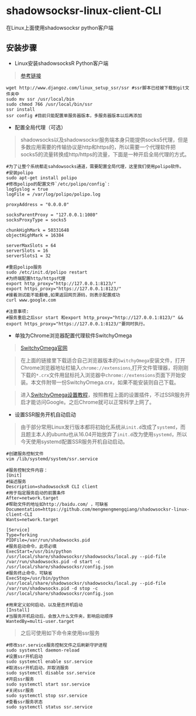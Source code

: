 # shadowsocksr-linux-client-CLI
在Linux上面使用shadowsocksr python客户端

## 安装步骤

* Linux安装shadowsocksR Python客户端

> [参考链接](https://www.djangoz.com/2017/08/16/linux_setup_ssr/)

    wget http://www.djangoz.com/linux_setup_ssr/ssr #ssr脚本已经被下载到git文件夹中
    sudo mv ssr /usr/local/bin
    sudo chmod 766 /usr/local/bin/ssr
    ssr install
    ssr config #目前只能配置单服务器版本，多服务器版本以后再添加

* 配置全局代理（可选）
	
> shadowsocks以及shadowsocksr服务端本身只能提供socks5代理，但是多数应用需要的传输协议是http和https的，所以需要一个代理软件把socks5的流量转换成http/https的流量，下面是一种开启全局代理的方式。

    #为了让整个系统都走sahdowsocks通道，需要配置全局代理，这里我们使用polipo软件。
    #安装polipo
    sudo apt-get install polipo
    #修改polipo的配置文件`/etc/polipo/config`:
    logSyslog = true
    logFile = /var/log/polipo/polipo.log

    proxyAddress = "0.0.0.0"

    socksParentProxy = "127.0.0.1:1080"
    socksProxyType = socks5

    chunkHighMark = 50331648
    objectHighMark = 16384

    serverMaxSlots = 64
    serverSlots = 16
    serverSlots1 = 32

    #重启polipo服务
    sudo /etc/init.d/polipo restart
    #为终端配置http/https代理
    export http_proxy="http://127.0.0.1:8123/"
    export https_proxy="https://127.0.0.1:8123/"
    #接着测试能不能翻墙,如果返回网页源码，则表示配置成功
    curl www.google.com

    #注意事项:
    #服务重启之后ssr start 和export http_proxy="http://127.0.0.1:8123/" && export https_proxy="https://127.0.0.1:8123/"要同时执行。

* 单独为Chrome浏览器配置代理软件SwitchyOmega

> [SwitchyOmega官网](https://www.switchyomega.com)

> 在上面的链接里下载适合自己浏览器版本的`SwitchyOmega`安装文件，打开Chrome浏览器地址栏输入`chrome://extensions`,打开文件管理器，将刚刚下载的`*.crx`文件用鼠标托入浏览器中`chrome://extensions`页面下开始安装。本文件附带一份SwitchyOmega.crx，如果不能安装则自己下载。

> 进入[SwitchyOmega设置教程](https://www.switchyomega.com/settings.html)，按照教程上面的设置插件，不过SSR服务开启才能访问Google。之后Chrome就可以正常科学上网了。

* 设置SSR服务开机自动启动

> 由于部分常用Linux发行版本都将初始化系统从`init.d`改成了`systemd`，而且题主本人的ubuntu也从16.04开始放弃了`init.d`改为使用`systemd`，所以今天使用systemd配置SSR服务开机自动启动。

    #创建服务控制文件
    vim /lib/systemd/system/ssr.service
    
    #服务控制文件内容：
    [Unit]
    #描述服务
    Description=shadowsocksR CLI client
    #用于指定服务启动的前置条件 
    After=network.target
    #帮助文件的地址如http://baidu.com/ ，可缺省
    Documentation=https://github.com/mengmengmengqiang/shadowsocksr-linux-client-CLI
    Wants=network.target

    [Service]
    Type=forking
    PIDFile=/var/run/shadowsocks.pid
    #服务启动命令，此项必填
    ExecStart=/usr/bin/python /usr/local/share/shadowsocksr/shadowsocks/local.py --pid-file /var/run/shadowsocks.pid -d start -c /usr/local/share/shadowsocksr/config.json
    #服务终止命令，可缺省
    ExecStop=/usr/bin/python /usr/local/share/shadowsocksr/shadowsocks/local.py --pid-file /var/run/shadowsocks.pid -d stop -c /usr/local/share/shadowsocksr/config.json
    
    #用来定义如何启动，以及是否开机启动
    [Install]
    #当服务开机启动后，会放入什么文件夹，影响启动顺序
    WantedBy=multi-user.target

> 之后可使用如下命令来使用ssr服务

    #修改ssr.service服务控制文件之后刷新守护进程
    sudo systemctl daemon-reload
    #设置ssr开机启动
    sudo systemctl enable ssr.service
    #取消ssr开机启动，并取消服务
    sudo systemctl disable ssr.service
    #开启ssr服务
    sudo systemctl start ssr.service
    #关闭ssr服务
    sudo systemctl stop ssr.service
    #查看ssr服务状态
    sudo systemctl status ssr.service
